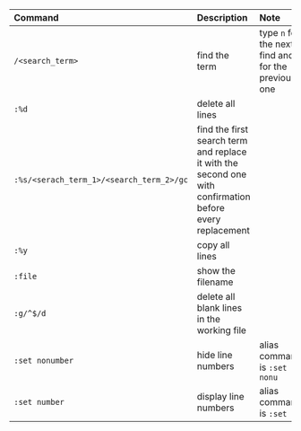 | Command | Description | Note | Version | Docs |
|:--- |:--- |:--- |:--- |:--- |
| `/<search_term>` | find the term | type `n` for the next find and `b` for the previous one | 5.1.4 | |
| `:%d` | delete all lines | | 5.1.4 | |
| `:%s/<serach_term_1>/<search_term_2>/gc` | find the first search term and replace it with the second one with confirmation before every replacement | | 5.1.4 | |
| `:%y` | copy all lines | | 5.1.4 | |
| `:file` | show the filename | | 5.1.4 | |
| `:g/^$/d` | delete all blank lines in the working file | | 5.1.4 | |
| `:set nonumber` | hide line numbers | alias command is `:set nonu`  | 5.1.4 | |
| `:set number` | display line numbers | alias command is `:set nu` | 5.1.4 | |
